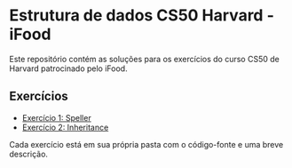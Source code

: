 # Estrutura de dados CS50 Harvard - iFood

Este repositório contém as soluções para os exercícios do curso CS50 de Harvard patrocinado pelo iFood.

## Exercícios

- [Exercício 1: Speller](./exercicio1)
- [Exercício 2: Inheritance](./exercicio2)

Cada exercício está em sua própria pasta com o código-fonte e uma breve descrição.